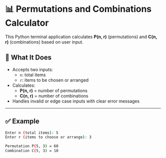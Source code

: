 # 📊 Permutations and Combinations Calculator

This Python terminal application calculates **P(n, r)** (permutations) and **C(n, r)** (combinations) based on user input.

## 🔢 What It Does

- Accepts two inputs:  
  - `n`: total items  
  - `r`: items to be chosen or arranged
- Calculates:
  - **P(n, r)** = number of permutations
  - **C(n, r)** = number of combinations
- Handles invalid or edge case inputs with clear error messages

---

## ✅ Example

```bash
Enter n (total items): 5
Enter r (items to choose or arrange): 3

Permutation P(5, 3) = 60
Combination C(5, 3) = 10
